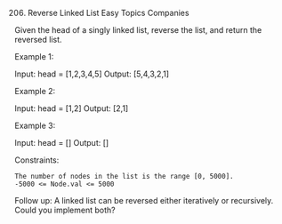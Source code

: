 206. Reverse Linked List
Easy
Topics
Companies

Given the head of a singly linked list, reverse the list, and return the reversed list.

 

Example 1:

Input: head = [1,2,3,4,5]
Output: [5,4,3,2,1]

Example 2:

Input: head = [1,2]
Output: [2,1]

Example 3:

Input: head = []
Output: []

 

Constraints:

    The number of nodes in the list is the range [0, 5000].
    -5000 <= Node.val <= 5000

 

Follow up: A linked list can be reversed either iteratively or recursively. Could you implement both?


